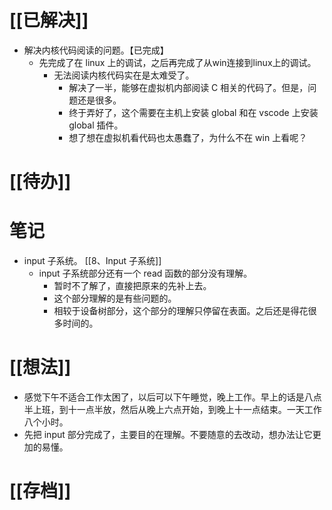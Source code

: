 # [[已解决]]
- 解决内核代码阅读的问题。【已完成】
	- 先完成了在 linux 上的调试，之后再完成了从win连接到linux上的调试。
		- 无法阅读内核代码实在是太难受了。 
			- 解决了一半，能够在虚拟机内部阅读 C 相关的代码了。但是，问题还是很多。
			- 终于弄好了，这个需要在主机上安装 global 和在 vscode 上安装 global 插件。
			- 想了想在虚拟机看代码也太愚蠢了，为什么不在 win 上看呢？
# [[待办]]

# 笔记
- input 子系统。 [[8、Input 子系统]] 
	- input 子系统部分还有一个 read 函数的部分没有理解。
		- 暂时不了解了，直接把原来的先补上去。
		- 这个部分理解的是有些问题的。
		- 相较于设备树部分，这个部分的理解只停留在表面。之后还是得花很多时间的。


# [[想法]]
- 感觉下午不适合工作太困了，以后可以下午睡觉，晚上工作。早上的话是八点半上班，到十一点半放，然后从晚上六点开始，到晚上十一点结束。一天工作八个小时。
- 先把 input 部分完成了，主要目的在理解。不要随意的去改动，想办法让它更加的易懂。

# [[存档]]